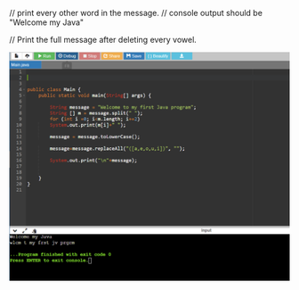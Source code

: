 // print every other word in the message.
//  console output should be "Welcome my Java"

// Print the full message after deleting every vowel.


![Screenshot](./img/img.PNG)



